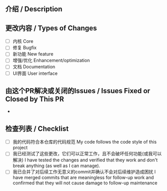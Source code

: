 <!--- 在上方的标题中提供你作更改的摘要. -->
<!--- Provide a general summary of your changes in the title above. -->

<!--- 这个模板是完全可选的,但对我们的工作有帮助 -->
<!--- 诸如此类的注释中包含的行将不会出现在最终文字里 -->
<!--- This template is entirely optional and can be removed, but is here to help both you and us. -->
<!--- Anything on lines wrapped in comments like these will not show up in the final text. -->

## 介绍 / Description

<!--- 在此详细的描述你的更改 -->
<!--- Describe your changes in detail here. -->

## 更改内容 / Types of Changes
<!--- 你的代码更改了哪部分的内容？在下方的方框里输入x-->
<!--- What types of changes does your code introduce? Put an `x` in all the boxes that apply. -->
- [ ] 内核 Core
- [ ] 修复 Bugfix
- [ ] 新功能 New feature
- [ ] 增强/优化 Enhancement/optimization
- [ ] 文档 Documentation
- [ ] UI界面 User interface

## 由这个PR解决或关闭的Issues / Issues Fixed or Closed by This PR

* 

## 检查列表 / Checklist

<!--- 遍历以下所有点并在下方的方框里输入x以生效-->
<!--- 如果你不确定，请不要犹豫，我们会为你提供帮助-->
<!--- Go over all the following points, and put an `x` in all the boxes that apply. -->
<!--- If you're unsure about any of these, don't hesitate to ask. We're here to help! -->
- [ ] 我的代码符合本仓库的代码规范 My code follows the code style of this project
- [ ] 我已经测试了这些更改，它们可以正常工作，且不会破坏任何功能(或我可以解决) I have tested the changes and verified that they work and don't break anything (as well as I can manage).
- [ ] 我已合并了对后续工作无意义的commit并确认不会对后续维护造成困扰 I have merged commits that are meaningless for follow-up work and confirmed that they will not cause damage to follow-up maintenance